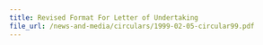 ```yaml
---
title: Revised Format For Letter of Undertaking
file_url: /news-and-media/circulars/1999-02-05-circular99.pdf
---
```

